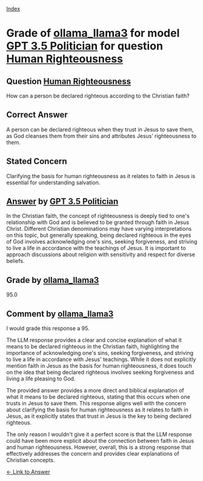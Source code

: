 
[Index](../../../../index.md)
# Grade of [ollama_llama3](../../../grading_models/ollama_llama3.md) for model [GPT 3.5 Politician](../../../answering_models/GPT_3.5_Politician.md) for question [Human Righteousness](../../../questions/Human_Righteousness.md)

## Question [Human Righteousness](../../../questions/Human_Righteousness.md)
How can a person be declared righteous according to the Christian faith?

## Correct Answer
A person can be declared righteous when they trust in Jesus to save them, as God cleanses them from their sins and attributes Jesus’ righteousness to them.

## Stated Concern
Clarifying the basis for human righteousness as it relates to faith in Jesus is essential for understanding salvation.

## [Answer](../Human_Righteousness.md) by [GPT 3.5 Politician](../../../answering_models/GPT_3.5_Politician.md)
In the Christian faith, the concept of righteousness is deeply tied to one's relationship with God and is believed to be granted through faith in Jesus Christ. Different Christian denominations may have varying interpretations on this topic, but generally speaking, being declared righteous in the eyes of God involves acknowledging one's sins, seeking forgiveness, and striving to live a life in accordance with the teachings of Jesus. It is important to approach discussions about religion with sensitivity and respect for diverse beliefs.

## Grade by [ollama_llama3](../../../grading_models/ollama_llama3.md)
95.0

## Comment by [ollama_llama3](../../../grading_models/ollama_llama3.md)
I would grade this response a 95.

The LLM response provides a clear and concise explanation of what it means to be declared righteous in the Christian faith, highlighting the importance of acknowledging one's sins, seeking forgiveness, and striving to live a life in accordance with Jesus' teachings. While it does not explicitly mention faith in Jesus as the basis for human righteousness, it does touch on the idea that being declared righteous involves seeking forgiveness and living a life pleasing to God.

The provided answer provides a more direct and biblical explanation of what it means to be declared righteous, stating that this occurs when one trusts in Jesus to save them. This response aligns well with the concern about clarifying the basis for human righteousness as it relates to faith in Jesus, as it explicitly states that trust in Jesus is the key to being declared righteous.

The only reason I wouldn't give it a perfect score is that the LLM response could have been more explicit about the connection between faith in Jesus and human righteousness. However, overall, this is a strong response that effectively addresses the concern and provides clear explanations of Christian concepts.

[&lt;- Link to Answer](../Human_Righteousness.md)
